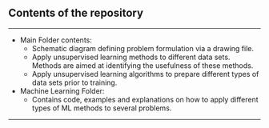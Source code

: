 Contents of the repository
--------------------------
---------------------------
- Main Folder contents:
  * Schematic diagram defining problem formulation via a drawing file.
  * Apply unsupervised learning methods to different data sets. Methods are aimed at identifying the usefulness of these methods.
  * Apply unsupervised learning algorithms to prepare different types of data sets prior to training.
- Machine Learning Folder:
  * Contains code, examples and explanations on how to apply different types of ML methods to several problems.
-------
